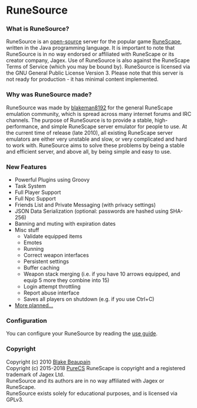RuneSource
=======================

### What is RuneSource?
RuneSource is an [open-source](http://www.opensource.org/) server for the popular game [RuneScape](https://runescape.com),
written in the Java programming language.
It is important to note that RuneSource is in no way endorsed or affiliated with RuneScape or its creator company,
Jagex. Use of RuneSource is also against the RuneScape Terms of Service (which you may be bound by).
RuneSource is licensed via the GNU General Public License Version 3.
Please note that this server is not ready for production - it has minimal content implemented.

### Why was RuneSource made?
RuneSource was made by [blakeman8192](https://github.com/blakeman8192) for the general RuneScape emulation community,
which is spread across many internet forums and IRC channels.
The purpose of RuneSource is to provide a stable, high-performance, and simple RuneScape server emulator for people to
use.
At the current time of release (late 2010), all existing RuneScape server emulators are either very unstable and slow,
or very complicated and hard to work with.
RuneSource aims to solve these problems by being a stable and efficient server, and above all, by being simple and
easy to use.

### New Features
* Powerful Plugins using Groovy
* Task System
* Full Player Support
* Full Npc Support
* Friends List and Private Messaging (with privacy settings)
* JSON Data Serialization (optional: passwords are hashed using SHA-256)
* Banning and muting with expiration dates
* Misc stuff
  * Validate equipped items
  * Emotes
  * Running
  * Correct weapon interfaces
  * Persistent settings
  * Buffer caching
  * Weapon stack merging (i.e. if you have 10 arrows equipped, and equip 5 more they combine into 15)
  * Login attempt throttling
  * Report abuse interface
  * Saves all players on shutdown (e.g. if you use Ctrl+C)
* [More planned...](https://github.com/PureCS/runesource/issues)

### Configuration
You can configure your RuneSource by reading the [use guide](USEGUIDE.md).

### Copyright
Copyright (c) 2010  [Blake Beaupain](https://github.com/blakeman8192)  
Copyright (c) 2015-2018  [PureCS](https://github.com/purecs)
RuneScape is copyright and a registered trademark of Jagex Ltd.  
RuneSource and its authors are in no way affiliated with Jagex or RuneScape.  
RuneSource exists solely for educational purposes, and is licensed via GPLv3.
